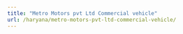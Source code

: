 ```yaml
---
title: "Metro Motors pvt Ltd Commercial vehicle"
url: /haryana/metro-motors-pvt-ltd-commercial-vehicle/
---
```

